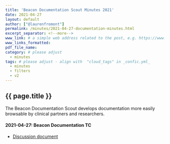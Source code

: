 ```yaml
---
title: 'Beacon Documentation Scout Minutes 2021'
date: 2021-04-27
layout: default
author: ["@laurenfromont"]
permalink: /minutes/2021-04-27-documentation-minutes.html
excerpt_separator: <!--more-->
www_link: # a simple web address related to the post, e.g. https://www.ga4gh.org
www_links_formatted:
pdf_file_name: 
category: # please adjust
  - minutes
tags: # please adjust - align with  "cloud_tags" in _confic.yml_
  - minutes
  - filters
  - v2
---
```


## {{ page.title }}

The Beacon Documentation Scout develops documentation more easily browsable by clinical partners and researchers.
 
<!--more-->

#### 2021-04-27: Beacon Documentation TC

* [Discussion document](https://docs.google.com/document/d/1-1EF-qwasLT6ads11PwiRBiUvy6Qepj-5wsQeAhJJ1A/edit?usp=sharing)

